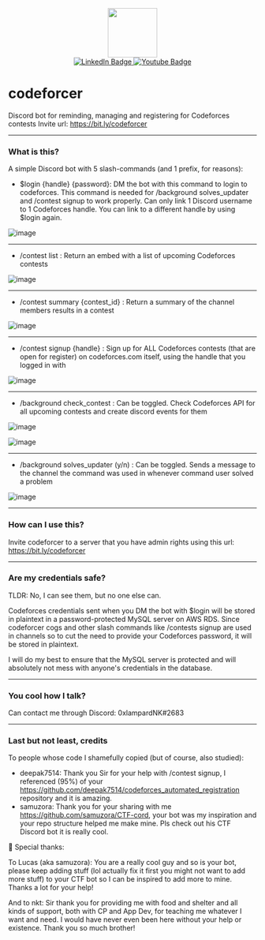 <div id="header" align="center">
  <img src="https://bit.ly/cf-logo-dis" width="100"/>
</div>

<div id="badges" align="center">
  <a href="https://discord.gg/AThCD7EV">
    <img src="https://img.shields.io/badge/Discord-blue?style=for-the-badge&logo=discord&logoColor=white" alt="LinkedIn Badge"/>
  </a>
  <a href="mailto:nguyenkhackhanhlam@gmail.com">
    <img src="https://img.shields.io/badge/Gmail-red?style=for-the-badge&logo=gmail&logoColor=white" alt="Youtube Badge"/>
  </a>
</div>

<div id="counters" align="center">
  <img src="https://komarev.com/ghpvc/?username=lampardnk&style=flat-square&color=blue" alt=""/>
</div>

# codeforcer
Discord bot for reminding, managing and registering for Codeforces contests
Invite url: https://bit.ly/codeforcer

---

### What is this?
A simple Discord bot with 5 slash-commands (and 1 prefix, for reasons):

- $login {handle} {password}: DM the bot with this command to login to codeforces. This command is needed for /background solves_updater and /contest signup to work properly. Can only link 1 Discord username to 1 Codeforces handle. You can link to a different handle by using $login again. 

![image](https://user-images.githubusercontent.com/28803484/162221947-f5f55b32-42d0-421e-90b3-8436377b2c62.png)

---

- /contest list : Return an embed with a list of upcoming Codeforces contests

![image](https://user-images.githubusercontent.com/28803484/162218062-3f7e3a97-9180-4e46-b3d9-a31b5706cefe.png)

---

- /contest summary {contest_id} : Return a summary of the channel members results in a contest

![image](https://user-images.githubusercontent.com/28803484/162221232-7e51d143-88c2-4c09-8385-b90c0f52ceda.png)

---

- /contest signup {handle} : Sign up for ALL Codeforces contests (that are open for register) on codeforces.com itself, using the handle that you logged in with

![image](https://user-images.githubusercontent.com/28803484/162227382-ec11603a-c2dd-41ee-8ede-8f1eb5bf236f.png)

---

- /background check_contest : Can be toggled. Check Codeforces API for all upcoming contests and create discord events for them

![image](https://user-images.githubusercontent.com/28803484/162219000-9320e9da-984d-4352-ad12-83fd4b577a41.png)

![image](https://user-images.githubusercontent.com/28803484/162219083-678da69c-eef4-4712-8b8f-c87ac09386ce.png)

---

- /background solves_updater (y/n) : Can be toggled. Sends a message to the channel the command was used in whenever command user solved a problem 

![image](https://user-images.githubusercontent.com/28803484/162220750-3c217706-815f-44b5-810f-f2008389d8f4.png)

---

### How can I use this?
Invite codeforcer to a server that you have admin rights using this url: https://bit.ly/codeforcer

--- 

### Are my credentials safe?
TLDR: No, I can see them, but no one else can. 

Codeforces credentials sent when you DM the bot with $login will be stored in plaintext in a password-protected MySQL server on AWS RDS. Since codeforcer cogs and other slash commands like /contests signup are used in channels so to cut the need to provide your Codeforces password, it will be stored in plaintext.

I will do my best to ensure that the MySQL server is protected and will absolutely not mess with anyone's credentials in the database.  

---

### You cool how I talk? 
Can contact me through Discord: 0xlampardNK#2683

---

### Last but not least, credits

To people whose code I shamefully copied (but of course, also studied):
- deepak7514: Thank you Sir for your help with /contest signup, I referenced (95%) of your https://github.com/deepak7514/codeforces_automated_registration repository and it is amazing.
- samuzora: Thank you for your sharing with me https://github.com/samuzora/CTF-cord, your bot was my inspiration and your repo structure helped me make mine. Pls check out his CTF Discord bot it is really cool.

:sparkling_heart: Special thanks:

To Lucas (aka samuzora): You are a really cool guy and so is your bot, please keep adding stuff (lol actually fix it first you might not want to add more stuff) to your CTF bot so I can be inspired to add more to mine. Thanks a lot for your help!

And to nkt: Sir thank you for providing me with food and shelter and all kinds of support, both with CP and App Dev, for teaching me whatever I want and need. I would have never even been here without your help or existence. Thank you so much brother!  
